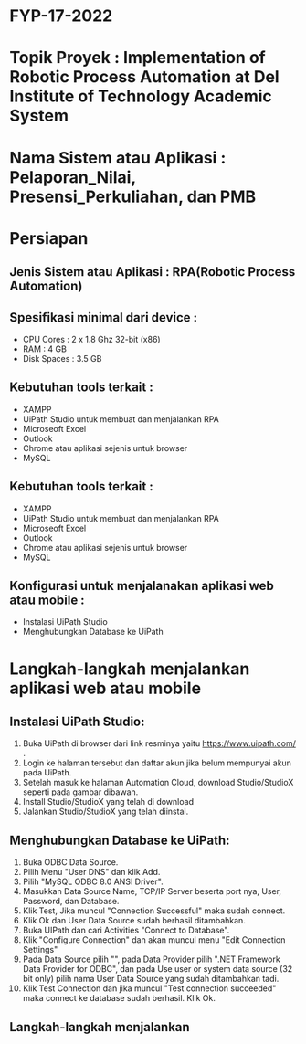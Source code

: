 # FYP-17-2022
# Topik Proyek : Implementation of Robotic Process Automation at Del Institute of Technology Academic System
# Nama Sistem atau Aplikasi : Pelaporan_Nilai, Presensi_Perkuliahan, dan PMB
# Persiapan
## Jenis Sistem atau Aplikasi : RPA(Robotic Process Automation)
## Spesifikasi minimal dari device :
- CPU Cores : 2 x 1.8 Ghz 32-bit (x86)
- RAM : 4 GB
- Disk Spaces : 3.5 GB
## Kebutuhan tools terkait :
- XAMPP
- UiPath Studio untuk membuat dan menjalankan RPA
- Microseoft Excel
- Outlook
- Chrome atau aplikasi sejenis untuk browser
- MySQL
## Kebutuhan tools terkait :
- XAMPP
- UiPath Studio untuk membuat dan menjalankan RPA
- Microseoft Excel
- Outlook
- Chrome atau aplikasi sejenis untuk browser
- MySQL
## Konfigurasi untuk menjalanakan aplikasi web atau mobile :
- Instalasi UiPath Studio
- Menghubungkan Database ke UiPath
# Langkah-langkah menjalankan aplikasi web atau mobile
## Instalasi UiPath Studio:
1. Buka UiPath di browser dari link resminya yaitu https://www.uipath.com/ .
2. Login ke halaman tersebut dan daftar akun jika belum mempunyai akun pada UiPath.
3. Setelah masuk ke halaman Automation Cloud, download Studio/StudioX seperti pada gambar dibawah. 
4. Install Studio/StudioX yang telah di download
5. Jalankan Studio/StudioX yang telah diinstal.

## Menghubungkan Database ke UiPath:
1. Buka ODBC Data Source.
2. Pilih Menu "User DNS" dan klik Add.
3. Pilih "MySQL ODBC 8.0 ANSI Driver".
4. Masukkan Data Source Name, TCP/IP Server beserta port nya, User, Password, dan Database.
5. Klik Test, Jika muncul "Connection Successful" maka sudah connect.
6. Klik Ok dan User Data Source sudah berhasil ditambahkan.
7. Buka UIPath dan cari Activities "Connect to Database".
8. Klik "Configure Connection" dan akan muncul menu "Edit Connection Settings"
9. Pada Data Source pilih "<other>", pada Data Provider pilih ".NET Framework Data Provider for ODBC", dan pada Use user or system data source (32 bit only) pilih nama User Data Source yang sudah ditambahkan tadi.
10. Klik Test Connection dan jika muncul "Test connection succeeded" maka connect ke database sudah berhasil. Klik Ok.
  
## Langkah-langkah menjalankan
